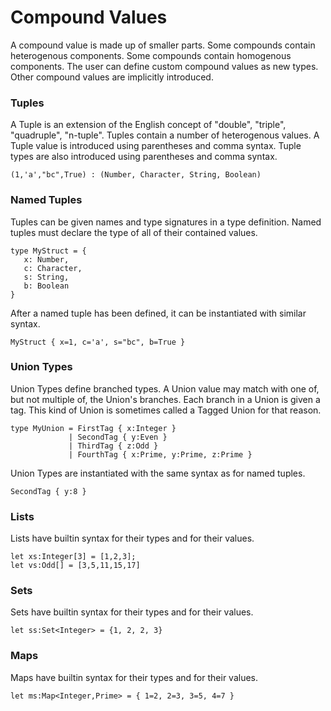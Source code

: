 # Compound Values

A compound value is made up of smaller parts.
Some compounds contain heterogenous components.
Some compounds contain homogenous components.
The user can define custom compound values as new types.
Other compound values are implicitly introduced.

### Tuples

A Tuple is an extension of the English concept of "double", "triple", "quadruple", "n-tuple".
Tuples contain a number of heterogenous values.
A Tuple value is introduced using parentheses and comma syntax.
Tuple types are also introduced using parentheses and comma syntax.

```lsts
(1,'a',"bc",True) : (Number, Character, String, Boolean)
```

### Named Tuples

Tuples can be given names and type signatures in a type definition.
Named tuples must declare the type of all of their contained values.

```lsts
type MyStruct = {
   x: Number,
   c: Character,
   s: String,
   b: Boolean
}
```

After a named tuple has been defined, it can be instantiated with similar syntax.

```
MyStruct { x=1, c='a', s="bc", b=True }
```

### Union Types

Union Types define branched types.
A Union value may match with one of, but not multiple of, the Union's branches.
Each branch in a Union is given a tag.
This kind of Union is sometimes called a Tagged Union for that reason.

```lsts
type MyUnion = FirstTag { x:Integer }
             | SecondTag { y:Even }
             | ThirdTag { z:Odd }
             | FourthTag { x:Prime, y:Prime, z:Prime }
```

Union Types are instantiated with the same syntax as for named tuples.

```lsts
SecondTag { y:8 }
```

### Lists

Lists have builtin syntax for their types and for their values.

```lsts
let xs:Integer[3] = [1,2,3];
let vs:Odd[] = [3,5,11,15,17]
```

### Sets

Sets have builtin syntax for their types and for their values.

```lsts
let ss:Set<Integer> = {1, 2, 2, 3}
```

### Maps

Maps have builtin syntax for their types and for their values.

```lsts
let ms:Map<Integer,Prime> = { 1=2, 2=3, 3=5, 4=7 }
```

